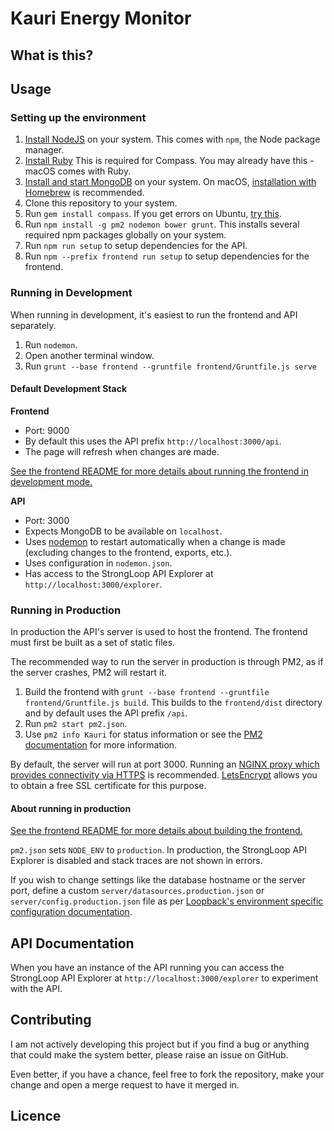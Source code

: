 # Kauri Energy Monitor

## What is this?
<!-- Overview why and what this is -->

<!-- Some screenshots -->

<!-- How the app is split up into frontend, bridge, API, etc. -->

## Usage

### Setting up the environment
1. [Install NodeJS](https://nodejs.org/en/download/) on your system. This comes with `npm`, the Node package manager.
2. [Install Ruby](https://www.ruby-lang.org/en/documentation/installation/) This is required for Compass. You may already have this - macOS comes with Ruby.
3. [Install and start MongoDB](https://docs.mongodb.com/manual/installation/) on your system. On macOS, [installation with Homebrew](https://docs.mongodb.com/manual/tutorial/install-mongodb-on-os-x/#install-mongodb-community-edition-with-homebrew) is recommended.
4. Clone this repository to your system.
5. Run `gem install compass`. If you get errors on Ubuntu, [try this](http://stackoverflow.com/a/29317694).
6. Run `npm install -g pm2 nodemon bower grunt`. This installs several required npm packages globally on your system.
7. Run `npm run setup` to setup dependencies for the API.
8. Run `npm --prefix frontend run setup` to setup dependencies for the frontend.

<!-- TODO: Any more dependencies especially to do with the frontend? -->

### Running in Development
When running in development, it's easiest to run the frontend and API separately.

1. Run `nodemon`.
2. Open another terminal window.
3. Run `grunt --base frontend --gruntfile frontend/Gruntfile.js serve`

#### Default Development Stack

**Frontend**
- Port: 9000
- By default this uses the API prefix `http://localhost:3000/api`.
- The page will refresh when changes are made.

[See the frontend README for more details about running the frontend in development mode.](/frontend#readme)

**API**
- Port: 3000
- Expects MongoDB to be available on `localhost`.
- Uses [nodemon](https://github.com/remy/nodemon) to restart automatically when a change is made (excluding changes to the frontend, exports, etc.).
- Uses configuration in `nodemon.json`.
- Has access to the StrongLoop API Explorer at `http://localhost:3000/explorer`.

### Running in Production
In production the API's server is used to host the frontend. The frontend must first be built as a set of static files.

The recommended way to run the server in production is through PM2, as if the server crashes, PM2 will restart it.

1. Build the frontend with `grunt --base frontend --gruntfile frontend/Gruntfile.js build`. This builds to the `frontend/dist` directory and by default uses the API prefix `/api`.
2. Run `pm2 start pm2.json`.
3. Use `pm2 info Kauri` for status information or see the [PM2 documentation](http://pm2.keymetrics.io/) for more information.

By default, the server will run at port 3000. Running an [NGINX proxy which provides connectivity via HTTPS](https://www.nginx.com/resources/admin-guide/nginx-https-upstreams/) is recommended. [LetsEncrypt](https://letsencrypt.org/) allows you to obtain a free SSL certificate for this purpose.

#### About running in production
[See the frontend README for more details about building the frontend.](/frontend#readme)

`pm2.json` sets `NODE_ENV` to `production`. In production, the StrongLoop API Explorer is disabled and stack traces are not shown in errors.

If you wish to change settings like the database hostname or the server port, define a custom `server/datasources.production.json` or `server/config.production.json` file as per [Loopback's environment specific configuration documentation](https://loopback.io/doc/en/lb2/Environment-specific-configuration.html).

## API Documentation
When you have an instance of the API running you can access the StrongLoop API Explorer at `http://localhost:3000/explorer` to experiment with the API.

## Contributing
I am not actively developing this project but if you find a bug or anything that could make the system better, please raise an issue on GitHub.

Even better, if you have a chance, feel free to fork the repository, make your change and open a merge request to have it merged in.

## Licence
<!-- TODO: Decide on this. -->
